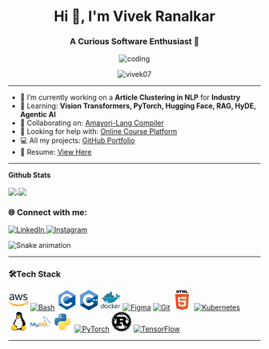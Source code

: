 <h1 align="center">Hi 👋, I'm Vivek Ranalkar</h1>
<h3 align="center">A Curious Software Enthusiast 🚀</h3>

<p align="center">
  <img src="https://raw.githubusercontent.com/gist/vininjr/d29bb07bdadb41e4b0923bc8fa748b1a/raw/88f20c9d749d756be63f22b09f3c4ac570bc5101/programming.gif" alt="coding" width="400"/>
</p>

<p align="center">
  <img src="https://komarev.com/ghpvc/?username=vivek07&label=Profile%20views&color=0e75b6&style=flat" alt="vivek07" />
</p>

---

- 🔭 I’m currently working on a **Article Clustering in NLP** for **Industry**
- 🌱 Learning: **Vision Transformers, PyTorch, Hugging Face, RAG, HyDE, Agentic AI**
- 👯 Collaborating on: [Amayori-Lang Compiler](https://github.com/Rakrocks18/Amayori-Lang)
- 🤝 Looking for help with: [Online Course Platform](https://github.com/Cdvivek/Wt_project)
- 💻 All my projects: [GitHub Portfolio](https://github.com/Cdvivek)
- 📄 Resume: [View Here](https://drive.google.com/file/d/1KOrZOwdcR-vGYKlQBHtJw4uCMKkIFyDC/view?usp=drive_link)

---

**Github Stats**

<a href="https://github.com/Sngrviv/github-readme-stats">
  <img height=200 align="center" src="https://github-readme-stats.vercel.app/api?username=Sngrviv&show_icons=true&theme=gruvbox" />
</a>
<a href="https://github.com/Sngrviv/convoychat">
  <img height=200 align="center" src="https://github-readme-stats.vercel.app/api/top-langs?username=Sngrviv&show_icons=true&theme=gruvbox&layout=compact&langs_count=8&card_width=320" />
</a>




### 🌐 Connect with me:
<p align="left">
  <a href="https://linkedin.com/in/vivek ranalkar" target="_blank">
    <img src="https://raw.githubusercontent.com/rahuldkjain/github-profile-readme-generator/master/src/images/icons/Social/linked-in-alt.svg" alt="LinkedIn" height="30" width="40" />
  </a>
  <a href="https://instagram.com/sngr_vivek" target="_blank">
    <img src="https://raw.githubusercontent.com/rahuldkjain/github-profile-readme-generator/master/src/images/icons/Social/instagram.svg" alt="Instagram" height="30" width="40" />
  </a>
</p>

<img src="https://raw.githubusercontent.com/Sngrviv/Sngrviv/output/snake.svg" alt="Snake animation" />


---

### 🛠️Tech Stack
<p align="left">
  <a href="https://aws.amazon.com" target="_blank"><img src="https://raw.githubusercontent.com/devicons/devicon/master/icons/amazonwebservices/amazonwebservices-original-wordmark.svg" alt="AWS" width="40" height="40"/></a>
  <a href="https://www.gnu.org/software/bash/" target="_blank"><img src="https://www.vectorlogo.zone/logos/gnu_bash/gnu_bash-icon.svg" alt="Bash" width="40" height="40"/></a>
  <a href="https://www.cprogramming.com/" target="_blank"><img src="https://raw.githubusercontent.com/devicons/devicon/master/icons/c/c-original.svg" alt="C" width="40" height="40"/></a>
  <a href="https://www.w3schools.com/cpp/" target="_blank"><img src="https://raw.githubusercontent.com/devicons/devicon/master/icons/cplusplus/cplusplus-original.svg" alt="C++" width="40" height="40"/></a>
  <a href="https://www.docker.com/" target="_blank"><img src="https://raw.githubusercontent.com/devicons/devicon/master/icons/docker/docker-original-wordmark.svg" alt="Docker" width="40" height="40"/></a>
  <a href="https://www.figma.com/" target="_blank"><img src="https://www.vectorlogo.zone/logos/figma/figma-icon.svg" alt="Figma" width="40" height="40"/></a>
  <a href="https://git-scm.com/" target="_blank"><img src="https://www.vectorlogo.zone/logos/git-scm/git-scm-icon.svg" alt="Git" width="40" height="40"/></a>
  <a href="https://www.w3.org/html/" target="_blank"><img src="https://raw.githubusercontent.com/devicons/devicon/master/icons/html5/html5-original-wordmark.svg" alt="HTML5" width="40" height="40"/></a>
  <a href="https://kubernetes.io" target="_blank"><img src="https://www.vectorlogo.zone/logos/kubernetes/kubernetes-icon.svg" alt="Kubernetes" width="40" height="40"/></a>
  <a href="https://www.linux.org/" target="_blank"><img src="https://raw.githubusercontent.com/devicons/devicon/master/icons/linux/linux-original.svg" alt="Linux" width="40" height="40"/></a>
  <a href="https://www.mysql.com/" target="_blank"><img src="https://raw.githubusercontent.com/devicons/devicon/master/icons/mysql/mysql-original-wordmark.svg" alt="MySQL" width="40" height="40"/></a>
  <a href="https://www.python.org" target="_blank"><img src="https://raw.githubusercontent.com/devicons/devicon/master/icons/python/python-original.svg" alt="Python" width="40" height="40"/></a>
  <a href="https://pytorch.org/" target="_blank"><img src="https://www.vectorlogo.zone/logos/pytorch/pytorch-icon.svg" alt="PyTorch" width="40" height="40"/></a>
  <a href="https://www.rust-lang.org" target="_blank"><img src="https://raw.githubusercontent.com/devicons/devicon/master/icons/rust/rust-plain.svg" alt="Rust" width="40" height="40"/></a>
  <a href="https://www.tensorflow.org" target="_blank"><img src="https://www.vectorlogo.zone/logos/tensorflow/tensorflow-icon.svg" alt="TensorFlow" width="40" height="40"/></a>
</p>

---

